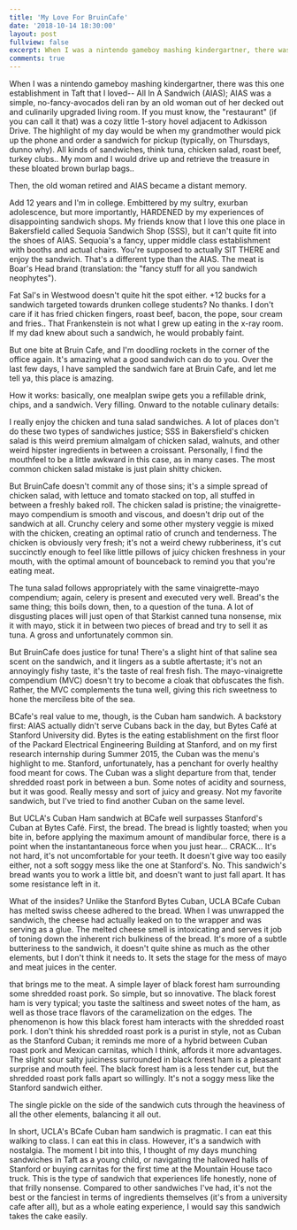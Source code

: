 ```yaml
---
title: 'My Love For BruinCafe'
date: '2018-10-14 18:30:00'
layout: post
fullview: false
excerpt: When I was a nintendo gameboy mashing kindergartner, there was this one establishment in Taft that I loved-- All In A Sandwich (AIAS); AIAS was a simple, no-fancy-avocados deli ran by an old woman out of her decked out and culinarily upgraded living room.
comments: true
---
```

When I was a nintendo gameboy mashing kindergartner, there was this one establishment in Taft that I loved-- All In A Sandwich (AIAS); AIAS was a simple, no-fancy-avocados deli ran by an old woman out of her decked out and culinarily upgraded living room. If you must know, the "restaurant" (if you can call it that) was a cozy little 1-story hovel adjacent to Adkisson Drive. The highlight of my day would be when my grandmother would pick up the phone and order a sandwich for pickup (typically, on Thursdays, dunno why). All kinds of sandwiches, think tuna, chicken salad, roast beef, turkey clubs.. My mom and I would drive up and retrieve the treasure in these bloated brown burlap bags..

Then, the old woman retired and AIAS became a distant memory.

Add 12 years and I'm in college. Embittered by my sultry, exurban adolescence, but more importantly, HARDENED by my experiences of disappointing sandwich shops. My friends know that I love this one place in Bakersfield called Sequoia Sandwich Shop (SSS), but it can't quite fit into the shoes of AIAS. Sequoia's a fancy, upper middle class establishment with booths and actual chairs. You're supposed to actually SIT THERE and enjoy the sandwich. That's a different type than the AIAS. The meat is Boar's Head brand (translation: the "fancy stuff for all you sandwich neophytes").  

Fat Sal's in Westwood doesn't quite hit the spot either. +12 bucks for a sandwich targeted towards drunken college students? No thanks. I don't care if it has fried chicken fingers, roast beef, bacon, the pope, sour cream and fries.. That Frankenstein is not what I grew up eating in the x-ray room. If my dad knew about such a sandwich, he would probably faint.

But one bite at Bruin Cafe, and I'm doodling rockets in the corner of the office again. It's amazing what a good sandwich can do to you. Over the last few days, I have sampled the sandwich fare at Bruin Cafe, and let me tell ya, this place is amazing.

How it works: basically, one mealplan swipe gets you a refillable drink, chips, and a sandwich. Very filling. Onward to the notable culinary details:

I really enjoy the chicken and tuna salad sandwiches. A lot of places don't do these two types of sandwiches justice; SSS in Bakersfield's chicken salad is this weird premium almalgam of chicken salad, walnuts, and other weird hipster ingredients in between a croissant. Personally, I find the mouthfeel to be a little awkward in this case, as in many cases. The most common chicken salad mistake is just plain shitty chicken.

But BruinCafe doesn't commit any of those sins; it's a simple spread of chicken salad, with lettuce and tomato stacked on top, all stuffed in between a freshly baked roll. The chicken salad is pristine; the vinaigrette-mayo compendium is smooth and viscous, and doesn't drip out of the sandwich at all. Crunchy celery and some other mystery veggie is mixed with the chicken, creating an optimal ratio of crunch and tenderness. The chicken is obviously very fresh; it's not a weird chewy rubberiness, it's cut succinctly enough to feel like little pillows of juicy chicken freshness in your mouth, with the optimal amount of bounceback to remind you that you're eating meat.

The tuna salad follows appropriately with the same vinaigrette-mayo compendium; again, celery is present and executed very well. Bread's the same thing; this boils down, then, to a question of the tuna. A lot of disgusting places will just open of that Starkist canned tuna nonsense, mix it with mayo, stick it in between two pieces of bread and try to sell it as tuna. A gross and unfortunately common sin.

But BruinCafe does justice for tuna! There's a slight hint of that saline sea scent on the sandwich, and it lingers as a subtle aftertaste; it's not an annoyingly fishy taste, it's the taste of real fresh fish. The mayo-vinaigrette compendium (MVC) doesn't try to become a cloak that obfuscates the fish. Rather, the MVC complements the tuna well, giving this rich sweetness to hone the merciless bite of the sea.

BCafe's real value to me, though, is the Cuban ham sandwich. A backstory first:
AIAS actually didn't serve Cubans back in the day, but Bytes Café at Stanford University did. Bytes is the eating establishment on the first floor of the Packard Electrical Engineering Building at Stanford, and on my first research internship during Summer 2015, the Cuban was the menu's highlight to me. Stanford, unfortunately, has a penchant for overly healthy food meant for cows. The Cuban was a slight departure from that, tender shredded roast pork in between a bun. Some notes of acidity and sourness, but it was good. Really messy and sort of juicy and greasy. Not my favorite sandwich, but I've tried to find another Cuban on the same level.

But UCLA's Cuban Ham sandwich at BCafe well surpasses Stanford's Cuban at Bytes Café. First, the bread. The bread is lightly toasted; when you bite in, before applying the maximum amount of mandibular force, there is a point when the instantantaneous force when you just hear... CRACK... It's not hard, it's not uncomfortable for your teeth. It doesn't give way too easily either, not a soft soggy mess like the one at Stanford's. No. This sandwich's bread wants you to work a little bit, and doesn't want to just fall apart. It has some resistance left in it.

What of the insides? Unlike the Stanford Bytes Cuban, UCLA BCafe Cuban has melted swiss cheese adhered to the bread. When I was unwrapped the sandwich, the cheese had actually leaked on to the wrapper and was serving as a glue. The melted cheese smell is intoxicating and serves it job of toning down the inherent rich bulkiness of the bread. It's more of a subtle butteriness to the sandwich, it doesn't quite shine as much as the other elements, but I don't think it needs to. It sets the stage for the mess of mayo and meat juices in the center.

that brings me to the meat. A simple layer of black forest ham surrounding some shredded roast pork. So simple, but so innovative. The black forest ham is very typical; you taste the saltiness and sweet notes of the ham, as well as those trace flavors of the caramelization on the edges. The phenomenon is how this black forest ham interacts with the shredded roast pork. I don't think his shredded roast pork is a purist in style, not as Cuban as the Stanford Cuban; it reminds me more of a hybrid between Cuban roast pork and Mexican carnitas, which I think, affords it more advantages. The slight sour salty juiciness surrounded in black forest ham is a pleasant surprise and mouth feel. The black forest ham is a less tender cut, but the shredded roast pork falls apart so willingly. It's not a soggy mess like the Stanford sandwich either.

The single pickle on the side of the sandwich cuts through the heaviness of all the other elements, balancing it all out.

In short, UCLA's BCafe Cuban ham sandwich is pragmatic. I can eat this walking to class. I can eat this in class. However, it's a sandwich with nostalgia. The moment I bit into this, I thought of my days munching sandwiches in Taft as a young child, or navigating the hallowed halls of Stanford or buying carnitas for the first time at the Mountain House taco truck. This is the type of sandwich that experiences life honestly, none of that frilly nonsense. Compared to other sandwiches I've had, it's not the best or the fanciest in terms of ingredients themselves (it's from a university cafe after all), but as a whole eating experience, I would say this sandwich takes the cake easily.
